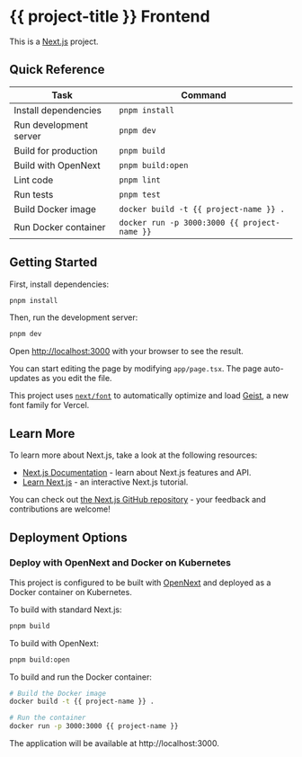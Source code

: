 # {{ project-title }} Frontend

This is a [Next.js](https://nextjs.org) project.

## Quick Reference

| Task                   | Command                                      |
| ---------------------- | -------------------------------------------- |
| Install dependencies   | `pnpm install`                               |
| Run development server | `pnpm dev`                                   |
| Build for production   | `pnpm build`                                 |
| Build with OpenNext    | `pnpm build:open`                            |
| Lint code              | `pnpm lint`                                  |
| Run tests              | `pnpm test`                                  |
| Build Docker image     | `docker build -t {{ project-name }} .`       |
| Run Docker container   | `docker run -p 3000:3000 {{ project-name }}` |

## Getting Started

First, install dependencies:

```bash
pnpm install
```

Then, run the development server:

```bash
pnpm dev
```

Open [http://localhost:3000](http://localhost:3000) with your browser to see the result.

You can start editing the page by modifying `app/page.tsx`. The page auto-updates as you edit the file.

This project uses [`next/font`](https://nextjs.org/docs/app/building-your-application/optimizing/fonts) to automatically optimize and load [Geist](https://vercel.com/font), a new font family for Vercel.

## Learn More

To learn more about Next.js, take a look at the following resources:

- [Next.js Documentation](https://nextjs.org/docs) - learn about Next.js features and API.
- [Learn Next.js](https://nextjs.org/learn) - an interactive Next.js tutorial.

You can check out [the Next.js GitHub repository](https://github.com/vercel/next.js) - your feedback and contributions are welcome!

## Deployment Options

### Deploy with OpenNext and Docker on Kubernetes

This project is configured to be built with [OpenNext](https://github.com/sst/open-next) and deployed as a Docker container on Kubernetes.

To build with standard Next.js:

```bash
pnpm build
```

To build with OpenNext:

```bash
pnpm build:open
```

To build and run the Docker container:

```bash
# Build the Docker image
docker build -t {{ project-name }} .

# Run the container
docker run -p 3000:3000 {{ project-name }}
```

The application will be available at http://localhost:3000.
